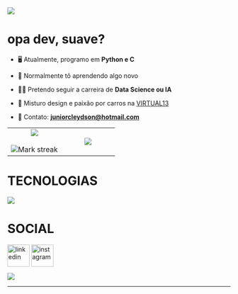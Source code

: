 <!--horizontal divider(gradiant)-->
<img src="https://user-images.githubusercontent.com/73097560/115834477-dbab4500-a447-11eb-908a-139a6edaec5c.gif">

# opa dev, suave?

<!--Intro start-->
- :desktop_computer: Atualmente, programo em **Python e C**

- :construction: Normalmente tô aprendendo algo novo

- :man_technologist: Pretendo seguir a carreira de **Data Science ou IA**

- :car: Misturo design e paixão por carros na [VIRTUAL13](https://www.instagram.com/virtual13_garage/)

- :calling: Contato: **juniorcleydson@hotmail.com**
<!--Intro end-->



<!--- stats (start) -->
<p align="left">

<table align="center">
<tr border="none">
<td width="50%" align="center">
  
  <img  align="center"  src="https://github-readme-stats.vercel.app/api?username=claysfx&theme=transparent&show_icons=true&count_private=true" />
  <br></br>
  <img  title="🔥 Get streak stats for your profile at git.io/streak-stats" alt="Mark streak" src="https://github-readme-streak-stats.herokuapp.com/?user=claysfx&theme=transparent&hide_border=false" /> 
</td>

<td width="50%" align="center">

  <img  align="center"  src="https://github-readme-stats.anuraghazra1.vercel.app/api/top-langs/?username=claysfx&theme=transparent&hide_border=false&no-bg=true&no-frame=true&langs_count=10"/>
  
  </td>
</tr>
</table>
<!--- stats (end) -->

</p>        
<!--- stats (end) -->

# TECNOLOGIAS

<!--tech stack icons-->
<p align="left">
  <a href="https://skillicons.dev">
    <img src="https://skillicons.dev/icons?i=py,c,github,replit,ps&perline=14" />
  </a>
</p>

# SOCIAL

<!--icons and links-->
<p align="left">
<a href="https://www.linkedin.com/in/cleydson-junior-3aa762268/" target="blank"><img align="center" src="https://user-images.githubusercontent.com/88904952/234979284-68c11d7f-1acc-4f0c-ac78-044e1037d7b0.png" alt="linkedin" height="50" width="50" /></a>
<a href="https://www.instagram.com/claysfx/" target="blank"><img align="center" src="https://user-images.githubusercontent.com/88904952/234981169-2dd1e58f-4b7e-468c-8213-034ba62156c3.png" alt="instagram" height="50" width="50" /></a>
  
</p>

</div>

<!--horizontal divider(gradiant)-->
<img src="https://user-images.githubusercontent.com/73097560/115834477-dbab4500-a447-11eb-908a-139a6edaec5c.gif">

----------------------------------------------------------------------
